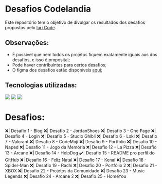 # Desafios Codelandia

Este repositório tem o objetivo de divulgar os resultados dos desafios propostos pelo <a href="https://github.com/iuricode">Iuri Code</a>.

## Observações:
<ul>
  <li>É possível que nem todos os projetos fiquem exatamente iguais aos dos desafios, e isso é proposital;</li>
  <li>Pode haver contribuintes para certos desafios;</li>
  <li>O figma dos desafios estão disponíveis <a href="https://www.figma.com/file/Yb9IBH56g7T1hdIyZ3BMNO/Desafios---Codel%C3%A2ndia?node-id=624%3A2">aqui</a>;</li>
</ul>

## Tecnologias utilizadas:
<div>
  <img src="https://img.shields.io/badge/HTML5-E34F26?style=for-the-badge&logo=html5&logoColor=white">
  <img src="https://img.shields.io/badge/CSS3-1572B6?style=for-the-badge&logo=css3&logoColor=white">
  <img src="https://img.shields.io/badge/Figma-F24E1E?style=for-the-badge&logo=figma&logoColor=white">
</div>

# Desafios:

 ❌| Desafio 1 - Blog
 ❌| Desafio 2 - JordanShoes
 ❌| Desafio 3 - One Page
 ❌| Desafio 4 - Login
 ❌| Desafio 5 - Studio Ghibli
 ❌| Desafio 6 - Loki
 ❌| Desafio 7 - Valorant
 ❌| Desafio 8 - CodeMoji
 ❌| Desafio 9 - Portfólio
 ❌| Desafio 10 - Naped
 ❌| Desafio 11 - Jogo da Memória
 ❌| Desafio 12 - La Pizza
 ❌| Desafio 13 - Arcane
 ❌| Desafio 14 - HelpDog
 ✔️| Desafio 15 - README pro perfil do GitHub
 ❌| Desafio 16 - Feliz Natal
 ❌| Desafio 17 - Kenai
 ❌| Desafio 18 - Spider-Man
 ❌| Desafio 19 - Rachi
 ❌| Desafio 20 - Portfólio 2
 ❌| Desafio 21 - XBOX
 ❌| Desafio 22 - Projetos da Comunidade
 ❌| Desafio 23 - Music Legends
 ❌| Desafio 24 - Arcane 2
 ❌| Desafio 25 - HomeYou
